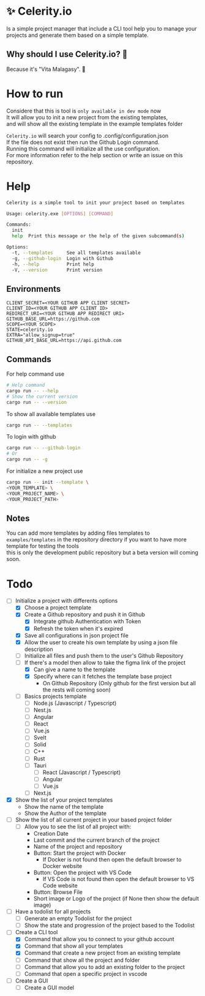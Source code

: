 # ✨ Celerity.io
Is a simple project manager that include a CLI tool help you to manage your projects and generate them based on a simple template.  
## Why should I use Celerity.io? 🤔
Because it's "Vita Malagasy". 🫡
# How to run
Considere that this is tool is `only available in dev mode` now  
It will allow you to init a new project from the existing templates,  
and will show all the existing template in the example templates folder  

`Celerity.io` will search your config to .config/configuration.json  
If the file does not exist then run the Github Login command.  
Running this command will initialize all the use configuration.  
For more information refer to the help section or write an issue on this repository.
# Help

```bash
Celerity is a simple tool to init your project based on templates

Usage: celerity.exe [OPTIONS] [COMMAND]

Commands:
  init
  help  Print this message or the help of the given subcommand(s)

Options:
  -t, --templates     See all templates available
  -g, --github-login  Login with Github
  -h, --help          Print help
  -V, --version       Print version
```
## Environments
```dosini
CLIENT_SECRET=<YOUR GITHUB APP CLIENT SECRET>
CLIENT_ID=<YOUR GITHUB APP CLIENT ID>
REDIRECT_URI=<YOUR GITHUB APP REDIRECT URI>
GITHUB_BASE_URL=https://github.com
SCOPE=<YOUR SCOPE>
STATE=celerity.io
EXTRA="allow_signup=true"
GITHUB_API_BASE_URL=https://api.github.com
```
## Commands 
For help command use
```bash
# Help command
cargo run -- --help
# Show the current version
cargo run -- --version
```
To show all available templates use
```bash
cargo run -- --templates
```
To login with github
```bash
cargo run -- --github-login
# Or
cargo run -- -g

```
For initialize a new project use
```bash
cargo run -- init --template \
<YOUR_TEMPLATE> \
<YOUR_PROJECT_NAME> \
<YOUR_PROJECT_PATH>
```
## Notes
You can add more templates by adding files templates to
`examples/templates` in the repository directory if you want to have more template for testing the tools  
this is only the development public repository but a beta version will coming soon.  

# Todo
- [ ] Initialize a project with differents options
    - [x] Choose a project template
    - [x] Create a Github repository and push it in Github
        - [x] Integrate github Authentication with Token
        - [x] Refresh the token when it's expired
    - [x] Save all configurations in json project file
    - [x] Allow the user to create his own template by using a json file description
    - [ ] Initialize all files and push them to the user's Github Repository
    - [ ] If there's a model then allow to take the figma link of the project
        - [x] Can give a name to the template
        - [x] Specify where can it fetches the template base project
            - On Github Repository (Only github for the first version but all the rests will coming soon)
    - [ ] Basics projects template
        - [ ] Node.js (Javascript / Typescript)
        - [ ] Nest.js
        - [ ] Angular
        - [ ] React
        - [ ] Vue.js
        - [ ] Svelt
        - [ ] Solid
        - [ ] C++
        - [ ] Rust
        - [ ] Tauri
            - [ ] React (Javascript / Typescript)
            - [ ] Angular
            - [ ] Vue.js
        - [ ] Next.js
- [x] Show the list of your project templates
    - Show the name of the template
    - Show the Author of the template
- [ ] Show the list of all current project in your based project folder
    - [ ] Allow you to see the list of all project with:
        - Creation Date
        - Last commit and the current branch of the project
        - Name of the project and repository
        - Button: Start the project with Docker
            - If Docker is not found then open the default browser to Docker website
        - Button: Open the project with VS Code
            - If VS Code is not found then open the default browser to VS Code website
        - Button: Browse File
        - Short image or Logo of the project (if None then show the default image)
- [ ] Have a todolist for all projects
    - [ ] Generate an empty Todolist for the project
    - [ ] Show the state and progression of the project based to the Todolist
- [ ] Create a CLI tool
    - [x] Command that allow you to connect to your github account
    - [x] Command that show all your templates
    - [x] Command that create a new project from an existing template
    - [ ] Command that show all the project and folder
    - [ ] Command that allow you to add an existing folder to the project
    - [ ] Command that open a specific project in vscode
- [ ] Create a GUI
    - [ ] Create a GUI model

